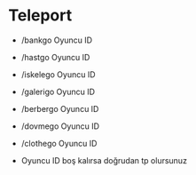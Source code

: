 # Teleport
- /bankgo Oyuncu ID 

- /hastgo Oyuncu ID 

- /iskelego Oyuncu ID 

- /galerigo Oyuncu ID 

- /berbergo Oyuncu ID 

- /dovmego Oyuncu ID 

- /clothego Oyuncu ID 

- Oyuncu ID boş kalırsa doğrudan tp olursunuz
